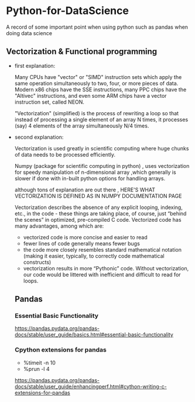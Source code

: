 # Python-for-DataScience
A record of some important point when using python such as pandas when doing data science
## Vectorization & Functional programming
* first explanation:

  Many CPUs have "vector" or "SIMD" instruction sets which apply the same operation simultaneously to two, four, or more pieces of data. Modern x86 chips have the SSE instructions, many PPC chips have the "Altivec" instructions, and even some ARM chips have a vector instruction set, called NEON.

  "Vectorization" (simplified) is the process of rewriting a loop so that instead of processing a single element of an array N times, it processes (say) 4 elements of the array simultaneously N/4 times.

* second explanation:

  Vectorization is used greatly in scientific computing where huge chunks of data needs to be processed efficiently.

  Numpy (package for scientific computing in python) , uses vectorization for speedy manipulation of n-dimensional array ,which generally is slower if done with in-built python options for handling arrays.

  although tons of explanation are out there , HERE'S WHAT VECTORIZATION IS DEFINED AS IN NUMPY DOCUMENTATION PAGE

  Vectorization describes the absence of any explicit looping, indexing, etc., in the code - these things are taking place, of course, just “behind the scenes” in optimized, pre-compiled C code. Vectorized code has many advantages, among which are:

  * vectorized code is more concise and easier to read
  * fewer lines of code generally means fewer bugs
  * the code more closely resembles standard mathematical notation (making it easier, typically, to correctly code mathematical constructs)
  * vectorization results in more “Pythonic” code. Without vectorization, our code would be littered with inefficient and difficult to read for loops.
  
  ## Pandas
  ### Essential Basic Functionality
    https://pandas.pydata.org/pandas-docs/stable/user_guide/basics.html#essential-basic-functionality
  ### Cpython extensions for pandas
  * %timeit -n 10
  * %prun -l 4
  
  https://pandas.pydata.org/pandas-docs/stable/user_guide/enhancingperf.html#cython-writing-c-extensions-for-pandas
